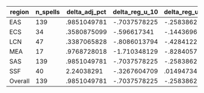 region|n_spells|delta_adj_pct|delta_reg_u_10|delta_reg_u_20|delta_reg_u_30|delta_reg_u_40|delta_reg_u_50|delta_reg_u_60|delta_reg_u_70|delta_reg_u_80|delta_reg_u_90
---|---|---|---|---|---|---|---|---|---|---|---
EAS|139|.9851049781|-.7037578225|-.2583862841|.1242219061|.455221504|.7487174273|1.168076396|1.485573173|2.217097044|3.183356285
ECS|34|.3580875099|-.596617341|-.1443696022|.010756731|.1183042526|.2954844236|.4794176519|.5892551541|1.004411697|1.46018219
LCN|47|.3387065828|-.8086013794|-.4284122884|-.1785914153|.0239906311|.2448914796|.496730268|.5525708795|1.089253068|1.834116817
MEA|17|.9768728018|-1.710348129|-.8284057379|-.1699390411|.8255901337|1.16651845|1.715368271|1.788669586|2.690799713|3.189684629
SAS|139|.9851049781|-.7037578225|-.2583862841|.1242219061|.455221504|.7487174273|1.168076396|1.485573173|2.217097044|3.183356285
SSF|40|2.24038291|-.3267604709|.0149473464|.6392655373|1.036939979|1.501782179|2.273539543|3.186713219|4.361868858|6.24497366
Overall|139|.9851049781|-.7037578225|-.2583862841|.1242219061|.455221504|.7487174273|1.168076396|1.485573173|2.217097044|3.183356285
